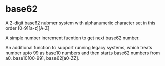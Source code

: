 # base62

A 2-digit base62 nubmer system with alphanumeric character set in this order [0-9][a-z][A-Z]

A simple number increment fucntion to get next base62 number.

An additional function to support running legacy systems, which treats number upto 99 as base10 numbers and then starts base62 numbers from a0. base10[00-99], base62[a0-ZZ].

